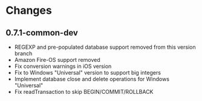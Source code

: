 # Changes

## 0.7.1-common-dev

- REGEXP and pre-populated database support removed from this version branch
- Amazon Fire-OS support removed
- Fix conversion warnings in iOS version
- Fix to Windows "Universal" version to support big integers
- Implement database close and delete operations for Windows "Universal"
- Fix readTransaction to skip BEGIN/COMMIT/ROLLBACK
